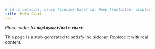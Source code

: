 ```yaml
---
# id is optional; using filename-based id. Keep frontmatter simple.
title: Helm Chart
---
```


_Placeholder for **`deployment/helm-chart`**._

This page is a stub generated to satisfy the sidebar.
Replace it with real content.
